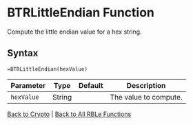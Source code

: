 # BTRLittleEndian Function

Compute the little endian value for a hex string.

## Syntax

```excel
=BTRLittleEndian(hexValue)
```

Parameter | Type | Default | Description
---|---|---|---
`hexValue` | String |  | The value to compute.

[Back to Crypto](RBLeCrypto.md) | [Back to All RBLe Functions](RBLe.md#function-documentation)